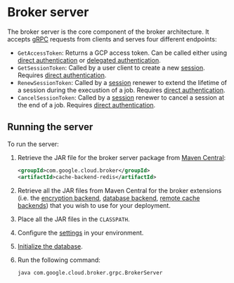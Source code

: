 # Broker server

The broker server is the core component of the broker architecture. It accepts [gRPC](https://grpc.io/) requests from clients and
serves four different endpoints:

- `GetAccessToken`: Returns a GCP access token. Can be called either using [direct authentication](authentication.md#direct-authentication)
  or [delegated authentication](authentication.md#delegated-authentication).
- `GetSessionToken`: Called by a user client to create a new [session](sessions.md).
  Requires [direct authentication](authentication.md#direct-authentication).
- `RenewSessionToken`: Called by a [session](sessions.md) renewer to extend the lifetime of a session during the execustion of a job.
  Requires [direct authentication](authentication.md#direct-authentication).
- `CancelSessionToken`: Called by a [session](sessions.md) renewer to cancel a session at the end of a job.
  Requires [direct authentication](authentication.md#direct-authentication).

## Running the server

To run the server:

1. Retrieve the JAR file for the broker server package from [Maven Central](https://search.maven.org/search?q=g:com.google.cloud.broker%20AND%20a:broker):
   ```xml
   <groupId>com.google.cloud.broker</groupId>
   <artifactId>cache-backend-redis</artifactId>
   ```
2. Retrieve all the JAR files from Maven Central for the broker extensions (i.e. the [encryption backend](encryption.md#encryption-backends),
   [database backend](database.md#database-backends), [remote cache backends](caching.md#remote-cache-backends))
   that you wish to use for your deployment.
3. Place all the JAR files in the `CLASSPATH`.
4. Configure the [settings](settings.md) in your environment.
5. [Initialize the database](database.md#database-initialization).
6. Run the following command:

   ```shell
   java com.google.cloud.broker.grpc.BrokerServer
   ```